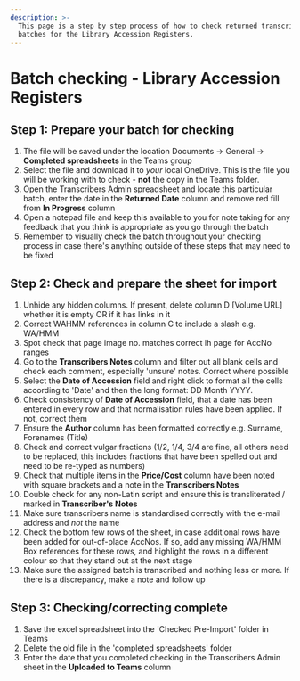 ```yaml
---
description: >-
  This page is a step by step process of how to check returned transcription
  batches for the Library Accession Registers.
---
```


# Batch checking - Library Accession Registers

## Step 1: Prepare your batch for checking

1. The file will be saved under the location Documents -> General -> **Completed spreadsheets** in the Teams group
2. Select the file and download it to _your_ local OneDrive. This is the file you will be working with to check - **not** the copy in the Teams folder.
3. Open the Transcribers Admin spreadsheet and locate this particular batch, enter the date in the **Returned Date** column and remove red fill from **In Progress** column
4. Open a notepad file and keep this available to you for note taking for any feedback that you think is appropriate as you go through the batch
5. Remember to visually check the batch throughout your checking process in case there's anything outside of these steps that may need to be fixed

## Step 2: Check and prepare the sheet for import

1. Unhide any hidden columns. If present, delete column D \[Volume URL] whether it is empty OR if it has links in it
2. Correct WAHMM references in column C to include a slash e.g. WA/HMM
3. Spot check that page image no. matches correct lh page for AccNo ranges
4. Go to the **Transcribers Notes** column and filter out all blank cells and check each comment, especially 'unsure' notes. Correct where possible
5. Select the **Date of Accession** field and right click to format all the cells according to 'Date' and then the long format: DD Month YYYY.
6. Check consistency of **Date of Accession** field, that a date has been entered in every row and that normalisation rules have been applied. If not, correct them
7. Ensure the **Author** column has been formatted correctly e.g. Surname, Forenames (Title)
8. Check and correct vulgar fractions (1/2, 1/4, 3/4 are fine, all others need to be replaced, this includes fractions that have been spelled out and need to be re-typed as numbers)
9. Check that multiple items in the **Price/Cost** column have been noted with square brackets and a note in the **Transcribers Notes**&#x20;
10. Double check for any non-Latin script and ensure this is transliterated / marked in **Transcriber's Notes**
11. Make sure transcribers name is standardised correctly with the e-mail address and _not_ the name
12. Check the bottom few rows of the sheet, in case additional rows have been added for out-of-place AccNos. If so, add any missing WA/HMM Box references for these rows, and highlight the rows in a different colour so that they stand out at the next stage
13. Make sure the assigned batch is transcribed and nothing less or more. If there is a discrepancy, make a note and follow up

## Step 3: Checking/correcting complete

1. Save the excel spreadsheet into the 'Checked Pre-Import' folder in Teams
2. Delete the old file in the 'completed spreadsheets' folder
3. Enter the date that you completed checking in the Transcribers Admin sheet in the **Uploaded to Teams** column

